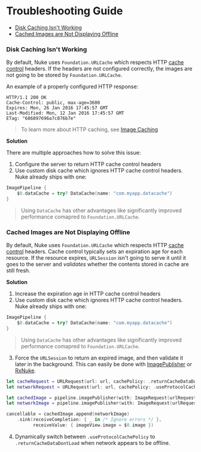 # Troubleshooting Guide

- [Disk Caching Isn't Working](#disk-caching-isn-t-working)
- [Cached Images are Not Displaying Offline](#cached-images-are-not-displaying-offline)

### Disk Caching Isn't Working

By default, Nuke uses `Foundation.URLCache` which respects HTTP [cache control](https://www.w3.org/Protocols/rfc2616/rfc2616-sec14.html#sec14.9) headers. If the headers are not configured correctly, the images are not going to be stored by `Foundation.URLCache`.

An example of a properly configured HTTP response:

```
HTTP/1.1 200 OK
Cache-Control: public, max-age=3600
Expires: Mon, 26 Jan 2016 17:45:57 GMT
Last-Modified: Mon, 12 Jan 2016 17:45:57 GMT
ETag: "686897696a7c876b7e"
```

> To learn more about HTTP caching, see [Image Caching](https://kean.blog/post/image-caching)

**Solution**

There are multiple approaches how to solve this issue:

1. Configure the server to return HTTP cache control headers
2. Use custom disk cache which ignores HTTP cache control headers. Nuke already ships with one:

```swift
ImagePipeline {
    $0.dataCache = try? DataCache(name: "com.myapp.datacache")
}
```

> Using `DataCache` has other advantages like significantly improved performance comapred to `Foundation.URLCache`.

### Cached Images are Not Displaying Offline

By default, Nuke uses `Foundation.URLCache` which respects HTTP [cache control](https://www.w3.org/Protocols/rfc2616/rfc2616-sec14.html#sec14.9) headers. Cache control typically sets an expiration age for each resource. If the resource expires, `URLSession` isn't going to serve it until it goes to the server and _validates_ whether the contents stored in cache are still fresh.

**Solution**

1. Increase the expiration age in HTTP cache control headers
2. Use custom disk cache which ignores HTTP cache control headers. Nuke already ships with one:

 ```swift
 ImagePipeline {
     $0.dataCache = try? DataCache(name: "com.myapp.datacache")
 }
 ```

 > Using `DataCache` has other advantages like significantly improved performance comapred to `Foundation.URLCache`.
 
 3. Force the `URLSession` to return an expired image, and then validate it later in the background. This can easily be done with [ImagePublisher](https://github.com/kean/ImagePublisher#showing-stale-image-while-validating-it) or [RxNuke](https://github.com/kean/RxNuke).
 
 ```swift
 let cacheRequest = URLRequest(url: url, cachePolicy: .returnCacheDataDontLoad)
 let networkRequest = URLRequest(url: url, cachePolicy: .useProtocolCachePolicy)

 let cachedImage = pipeline.imagePublisher(with: ImageRequest(urlRequest: cacheRequest)).orEmpty
 let networkImage = pipeline.imagePublisher(with: ImageRequest(urlRequest: networkRequest)).orEmpty

 cancellable = cachedImage.append(networkImage)
     .sink(receiveCompletion: { _ in /* Ignore errors */ },
           receiveValue: { imageView.image = $0.image })
```

4. Dynamically switch between `.useProtocolCachePolicy` to `.returnCacheDataDontLoad` when network appears to be offline.

